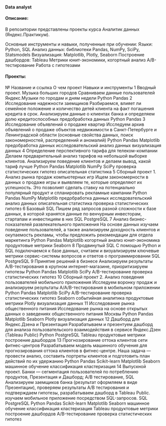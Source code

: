 #### Data analyst
#### Описание:
В репозитории представлены проекты курса Аналитик данных (Яндекс.Практикум).

Основные инструменты и навыки, полученные при обучении:
Языки: Python, SQL
Анализ данных: библиотеки Pandas, NumPy, SciPy, Statsmodels
Визуализация: Matplotlib, Plotly, Seaborn
Построение дашбордов: Tableau
Метрики юнит-экономики, когортный анализ
А/В-тестирование
Работа с гипотезами

#### Проекты:

№	Название и ссылка	О чем проект	Навыки и инструменты
1	Вводный проект. Музыка больших городов	Сравниваем данные пользователей Яндекс.Музыки по городам и дням недели	Python Pandas
2	Исследование надежности заемщиков	Разбираемся, влияет ли семейное положение и количество детей клиента на факт погашения кредита в срок. Анализируем данные о клиентах банка и определяем долю кредитоспособных	предобработка данных Python Pandas
3	Исследование объявлений о продаже квартир	Исследуем архив объявлений о продаже объектов недвижимости в Санкт-Петербурге и Ленинградской области (основные свойства данных, поиск закономерностей, распределений и аномалий)	Python Pandas Matplotlib предобработка данных исследовательский анализ данных визуализация данных
4	Определение перспективного тарифа для телеком-компании	Делаем предварительный анализ тарифов на небольшой выборке клиентов. Анализируем поведение клиентов и делаем вывод, какой тариф лучше	Python Pandas Matplotlib NumPy SciPy проверка статистических гипотез описательная статистика
5	Сборный проект 1. Анализ рынка продаж компьютерных игр	Ищем закономерности в данных о продаже игры и выявляем те, которые определяют их успешность. Это позволият сделать ставку на потенциально популярный продукт и спланировать рекламные кампании	Python Pandas NumPy Matplotlib предобработка данных исследовательский анализ данных описательная статистика проверка статистических гипотез
6	Базовый SQL	Пишем ряд запросов разной сложности к базе данных, в которой хранятся данные по венчурным инвесторам, стартапам и инвестициям в них	SQL PostgreSQL
7	Анализ бизнес-показателей развлекательного приложения	На основе данных изучаем поведение пользователей, а также анализируем доходность клиентов и окупаемость рекламы, чтобы предложить рекомендации для отдела маркетинга	Python Pandas Matplotlib когортный анализ юнит-экономика продуктовые метрики Seaborn
8	Продвинутый SQL	С помощью Python и SQL подключаемся к базе данных, считаем и визуализируем ключевые метрики сервис-системы вопросов и ответов о программировании	SQL PostgreSQL
9	Принятие решений в бизнесе	Анализируем результаты A/B-тестирования в крупном интернет-магазине, приоритизируем гипотезы	Python Pandas Matplotlib SciPy A/B-тестирование проверка статистических гипотез
10	Сборный проект 2. Анализ поведения пользователей мобильного приложения	Исследуем воронку продаж и анализируем результаты A/A/B-тестирования в мобильном приложении	Python Pandas Matplotlib SciPy A/B-тестирование проверка статистических гипотез Seaborn событийная аналитика продуктовые метрики Plotly визуализация данных
11	Исследование рынка общественного питания	Исследование рынка на основе открытых данных о заведениях общественного питания Москвы	Python Pandas Matplotlib Seaborn Plotly визуализация данных
12	Дашборд для Яндекс.Дзена и Презентация	Разрабатываем и презентуем дашборд для анализа пользовательского взаимодействия в сервисе Яндекс.Дзен (Tableau Public)	Python PostgreSQL Tableau продуктовые метрики построение дашбордов
13	Прогнозирование оттока клиентов сети фитнес-центров	Разрабатываем модель машинного обучения для прогнозирования оттока клиентов в фитнес-центре. Наша задача — провести анализ, составить портреты клиентов и подготовить план действий по их удержанию	Python Pandas Scikit-learn Matplotlib Seaborn машинное обучение классификация кластеризация
14	Выпускной проект. Банки — cегментация пользователей по потреблению продуктов, Презентация и Дашборд; А/B тестирование, SQL	Анализируем заемщиков банка (результат оформляем в виде Презентации), проверяем результаты А/B тестирования и подтверждаем гипотезы, разрабатываем дашборд в Tableau Public. изучаем мобильное приложение посредством SQL-запросов.	SQL PostgreSQL Python Pandas Scikit-learn Matplotlib Seaborn машинное обучение классификация кластеризация Tableau продуктовые метрики построение дашбордов A/B-тестирование проверка статистических гипотез
